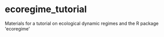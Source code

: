 # ecoregime_tutorial
Materials for a tutorial on ecological dynamic regimes and the R package 'ecoregime'

